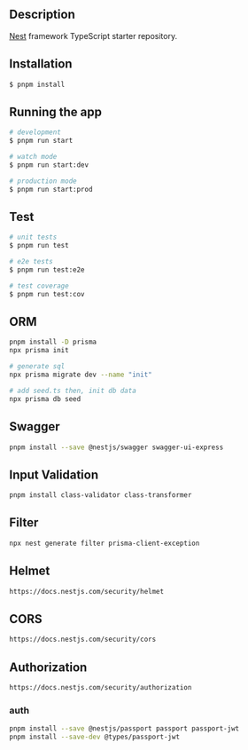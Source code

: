 ## Description

[Nest](https://github.com/nestjs/nest) framework TypeScript starter repository.

## Installation

```bash
$ pnpm install
```

## Running the app

```bash
# development
$ pnpm run start

# watch mode
$ pnpm run start:dev

# production mode
$ pnpm run start:prod
```

## Test

```bash
# unit tests
$ pnpm run test

# e2e tests
$ pnpm run test:e2e

# test coverage
$ pnpm run test:cov
```

## ORM

```bash
pnpm install -D prisma
npx prisma init

# generate sql
npx prisma migrate dev --name "init"

# add seed.ts then, init db data
npx prisma db seed
```

## Swagger
``` bash
pnpm install --save @nestjs/swagger swagger-ui-express

```

## Input Validation
```bash
pnpm install class-validator class-transformer
```

## Filter
```bash
npx nest generate filter prisma-client-exception
```

## Helmet
```bash
https://docs.nestjs.com/security/helmet
```

## CORS
```bash
https://docs.nestjs.com/security/cors
```

## Authorization
```bash
https://docs.nestjs.com/security/authorization
```

### auth
```bash
pnpm install --save @nestjs/passport passport passport-jwt
pnpm install --save-dev @types/passport-jwt

```